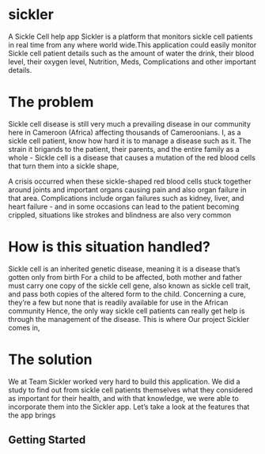# sickler

A Sickle Cell help app
Sickler is a platform that monitors sickle cell patients in real time from any where world wide.This application could easily monitor Sickle cell patient details such as the amount of water the drink, their blood level, their oxygen level, Nutrition, Meds, Complications and other important details.


# The problem

Sickle cell disease is still very much a prevailing disease in our community here in Cameroon (Africa) affecting thousands of Cameroonians. I, as a sickle cell patient, know how hard it is to manage a disease such as it. The strain it brigands to the patient, their parents, and the entire family as a whole - 
Sickle cell is a disease that causes a mutation of the red blood cells that turn them  into a sickle shape,

A crisis occurred when these sickle-shaped red blood cells stuck together around joints and important organs causing pain and also organ failure in that area. Complications include organ failures such as kidney, liver, and heart failure - and in some occasions can lead to the patient becoming crippled, situations like strokes and blindness are also very common 

# How is this situation handled? 

Sickle cell is an inherited genetic disease, meaning it is a disease that’s gotten only from birth For a child to be affected, both mother and father must carry one copy of the sickle cell gene, also known as sickle cell trait, and pass both copies of the altered form to the child. 
Concerning a cure, they’re a few but none that is readily available for use in the African community 
Hence, the only way sickle cell patients can really get help is through the management of the disease. 
This is where Our project Sickler comes in, 

# The solution

We at Team Sickler worked very hard to build this application. We did a study to find out from sickle cell patients themselves what they considered as important for their health, and with that knowledge, we were able to incorporate them into the Sickler app. Let’s take a look at the features that the app brings



## Getting Started


